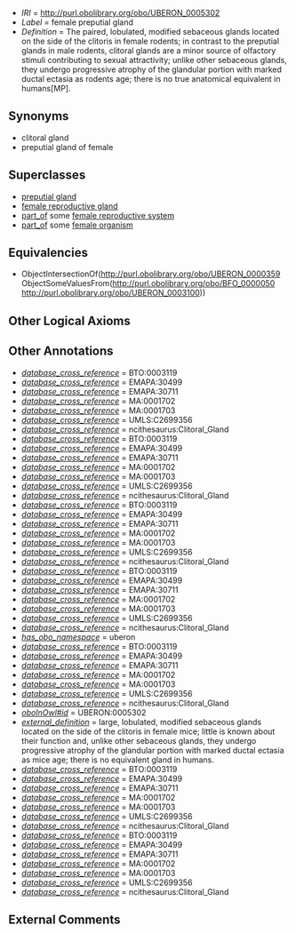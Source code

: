  * *IRI* = http://purl.obolibrary.org/obo/UBERON_0005302
 * *Label* = female preputial gland
 * *Definition* = The paired, lobulated, modified sebaceous glands located on the side of the clitoris in female rodents; in contrast to the preputial glands in male rodents, clitoral glands are a minor source of olfactory stimuli contributing to sexual attractivity; unlike other sebaceous glands, they undergo progressive atrophy of the glandular portion with marked ductal ectasia as rodents age; there is no true anatomical equivalent in humans[MP].

## Synonyms

 * clitoral gland
 * preputial gland of female

## Superclasses

 * [preputial gland](../../UBERON/59/UBERON_0000359.md)
 * [female reproductive gland](../../UBERON/98/UBERON_0005398.md)
 * [part_of](../../BFO/50/BFO_0000050.md) some [female reproductive system](../../UBERON/74/UBERON_0000474.md)
 * [part_of](../../BFO/50/BFO_0000050.md) some [female organism](../../UBERON/00/UBERON_0003100.md)

## Equivalencies

 * ObjectIntersectionOf(<http://purl.obolibrary.org/obo/UBERON_0000359> ObjectSomeValuesFrom(<http://purl.obolibrary.org/obo/BFO_0000050> <http://purl.obolibrary.org/obo/UBERON_0003100>))

## Other Logical Axioms


## Other Annotations

 * *[database_cross_reference](../../ef/oboInOwl#hasDbXref.md)* = BTO:0003119
 * *[database_cross_reference](../../ef/oboInOwl#hasDbXref.md)* = EMAPA:30499
 * *[database_cross_reference](../../ef/oboInOwl#hasDbXref.md)* = EMAPA:30711
 * *[database_cross_reference](../../ef/oboInOwl#hasDbXref.md)* = MA:0001702
 * *[database_cross_reference](../../ef/oboInOwl#hasDbXref.md)* = MA:0001703
 * *[database_cross_reference](../../ef/oboInOwl#hasDbXref.md)* = UMLS:C2699356
 * *[database_cross_reference](../../ef/oboInOwl#hasDbXref.md)* = ncithesaurus:Clitoral_Gland
 * *[database_cross_reference](../../ef/oboInOwl#hasDbXref.md)* = BTO:0003119
 * *[database_cross_reference](../../ef/oboInOwl#hasDbXref.md)* = EMAPA:30499
 * *[database_cross_reference](../../ef/oboInOwl#hasDbXref.md)* = EMAPA:30711
 * *[database_cross_reference](../../ef/oboInOwl#hasDbXref.md)* = MA:0001702
 * *[database_cross_reference](../../ef/oboInOwl#hasDbXref.md)* = MA:0001703
 * *[database_cross_reference](../../ef/oboInOwl#hasDbXref.md)* = UMLS:C2699356
 * *[database_cross_reference](../../ef/oboInOwl#hasDbXref.md)* = ncithesaurus:Clitoral_Gland
 * *[database_cross_reference](../../ef/oboInOwl#hasDbXref.md)* = BTO:0003119
 * *[database_cross_reference](../../ef/oboInOwl#hasDbXref.md)* = EMAPA:30499
 * *[database_cross_reference](../../ef/oboInOwl#hasDbXref.md)* = EMAPA:30711
 * *[database_cross_reference](../../ef/oboInOwl#hasDbXref.md)* = MA:0001702
 * *[database_cross_reference](../../ef/oboInOwl#hasDbXref.md)* = MA:0001703
 * *[database_cross_reference](../../ef/oboInOwl#hasDbXref.md)* = UMLS:C2699356
 * *[database_cross_reference](../../ef/oboInOwl#hasDbXref.md)* = ncithesaurus:Clitoral_Gland
 * *[database_cross_reference](../../ef/oboInOwl#hasDbXref.md)* = BTO:0003119
 * *[database_cross_reference](../../ef/oboInOwl#hasDbXref.md)* = EMAPA:30499
 * *[database_cross_reference](../../ef/oboInOwl#hasDbXref.md)* = EMAPA:30711
 * *[database_cross_reference](../../ef/oboInOwl#hasDbXref.md)* = MA:0001702
 * *[database_cross_reference](../../ef/oboInOwl#hasDbXref.md)* = MA:0001703
 * *[database_cross_reference](../../ef/oboInOwl#hasDbXref.md)* = UMLS:C2699356
 * *[database_cross_reference](../../ef/oboInOwl#hasDbXref.md)* = ncithesaurus:Clitoral_Gland
 * *[has_obo_namespace](../../ce/oboInOwl#hasOBONamespace.md)* = uberon
 * *[database_cross_reference](../../ef/oboInOwl#hasDbXref.md)* = BTO:0003119
 * *[database_cross_reference](../../ef/oboInOwl#hasDbXref.md)* = EMAPA:30499
 * *[database_cross_reference](../../ef/oboInOwl#hasDbXref.md)* = EMAPA:30711
 * *[database_cross_reference](../../ef/oboInOwl#hasDbXref.md)* = MA:0001702
 * *[database_cross_reference](../../ef/oboInOwl#hasDbXref.md)* = MA:0001703
 * *[database_cross_reference](../../ef/oboInOwl#hasDbXref.md)* = UMLS:C2699356
 * *[database_cross_reference](../../ef/oboInOwl#hasDbXref.md)* = ncithesaurus:Clitoral_Gland
 * *[oboInOwl#id](../../id/oboInOwl#id.md)* = UBERON:0005302
 * *[external_definition](../../UBPROP/01/UBPROP_0000001.md)* = large, lobulated, modified sebaceous glands located on the side of the clitoris in female mice; little is known about their function and, unlike other sebaceous glands, they undergo progressive atrophy of the glandular portion with marked ductal ectasia as mice age; there is no equivalent gland in humans.
 * *[database_cross_reference](../../ef/oboInOwl#hasDbXref.md)* = BTO:0003119
 * *[database_cross_reference](../../ef/oboInOwl#hasDbXref.md)* = EMAPA:30499
 * *[database_cross_reference](../../ef/oboInOwl#hasDbXref.md)* = EMAPA:30711
 * *[database_cross_reference](../../ef/oboInOwl#hasDbXref.md)* = MA:0001702
 * *[database_cross_reference](../../ef/oboInOwl#hasDbXref.md)* = MA:0001703
 * *[database_cross_reference](../../ef/oboInOwl#hasDbXref.md)* = UMLS:C2699356
 * *[database_cross_reference](../../ef/oboInOwl#hasDbXref.md)* = ncithesaurus:Clitoral_Gland
 * *[database_cross_reference](../../ef/oboInOwl#hasDbXref.md)* = BTO:0003119
 * *[database_cross_reference](../../ef/oboInOwl#hasDbXref.md)* = EMAPA:30499
 * *[database_cross_reference](../../ef/oboInOwl#hasDbXref.md)* = EMAPA:30711
 * *[database_cross_reference](../../ef/oboInOwl#hasDbXref.md)* = MA:0001702
 * *[database_cross_reference](../../ef/oboInOwl#hasDbXref.md)* = MA:0001703
 * *[database_cross_reference](../../ef/oboInOwl#hasDbXref.md)* = UMLS:C2699356
 * *[database_cross_reference](../../ef/oboInOwl#hasDbXref.md)* = ncithesaurus:Clitoral_Gland

## External Comments

